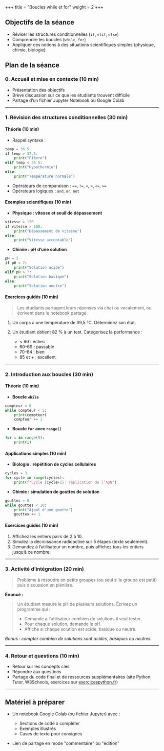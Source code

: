 +++
title = "Boucles while et for"
weight = 2
+++

## Objectifs de la séance

* Réviser les structures conditionnelles (`if`, `elif`, `else`)
* Comprendre les boucles (`while`, `for`)
* Appliquer ces notions à des situations scientifiques simples (physique, chimie, biologie)

## Plan de la séance

### **0. Accueil et mise en contexte (10 min)**

* Présentation des objectifs
* Brève discussion sur ce que les étudiants trouvent difficile
* Partage d’un fichier Jupyter Notebook ou Google Colab

---

### 1. Révision des structures conditionnelles (30 min)

#### Théorie (10 min)

* Rappel syntaxe :

```python
temp = 36.5
if temp > 37.5:
    print("Fièvre")
elif temp < 35.5:
    print("Hypothermie")
else:
    print("Température normale")
```

* Opérateurs de comparaison : `==`, `!=`, `<`, `>`, `<=`, `>=`
* Opérateurs logiques : `and`, `or`, `not`

#### Exemples scientifiques (10 min)

* **Physique : vitesse et seuil de dépassement**

```python
vitesse = 120
if vitesse > 100:
    print("Dépassement de vitesse")
else:
    print("Vitesse acceptable")
```

* **Chimie : pH d’une solution**

```python
pH = 3
if pH < 7:
    print("Solution acide")
elif pH > 7:
    print("Solution basique")
else:
    print("Solution neutre")
```

#### Exercices guidés (10 min)

> Les étudiants partagent leurs réponses via chat ou vocalement, ou écrivent dans le notebook partagé.

1. Un corps a une température de 39,5 °C. Déterminez son état.
2. Un étudiant obtient 82 % à un test. Catégorisez la performance :

   * < 60 : échec
   * 60–69 : passable
   * 70–84 : bien
   * 85 et + : excellent

---

### 2. Introduction aux boucles (30 min)

#### Théorie (10 min)

* **Boucle `while`**

```python
compteur = 0
while compteur < 5:
    print(compteur)
    compteur += 1
```

* **Boucle `for` avec `range()`**

```python
for i in range(5):
    print(i)
```

#### Applications simples (10 min)

* **Biologie : répétition de cycles cellulaires**

```python
cycles = 3
for cycle in range(cycles):
    print(f"Cycle {cycle+1}: réplication de l’ADN")
```

* **Chimie : simulation de gouttes de solution**

```python
gouttes = 0
while gouttes < 10:
    print("Ajout d'une goutte")
    gouttes += 1
```

#### Exercices guidés (10 min)

1. Affichez les entiers pairs de 2 à 10.
2. Simulez la décroissance radioactive sur 5 étapes (texte seulement).
3. Demandez à l’utilisateur un nombre, puis affichez tous les entiers jusqu’à ce nombre.

---

### 3. Activité d’intégration (20 min)

> Problème à résoudre en petits groupes (ou seul si le groupe est petit) puis discussion en plénière.

**Énoncé :**

> Un étudiant mesure le pH de plusieurs solutions. Écrivez un programme qui :
>
> * Demande à l’utilisateur combien de solutions il veut tester.
> * Pour chaque solution, demande le pH.
> * Affiche si chaque solution est acide, basique ou neutre.

*Bonus : compter combien de solutions sont acides, basiques ou neutres.*

---

### 4. Retour et questions (10 min)

* Retour sur les concepts clés
* Répondre aux questions
* Partage du code final et de ressources supplémentaires (site Python Tutor, W3Schools, exercices sur [exercicespython.fr](https://exercicespython.fr))

---

## Matériel à préparer

* Un notebook Google Colab (ou fichier Jupyter) avec :

  * Sections de code à compléter
  * Exemples illustrés
  * Cases de texte pour consignes
* Lien de partage en mode "commentaire" ou "édition"
